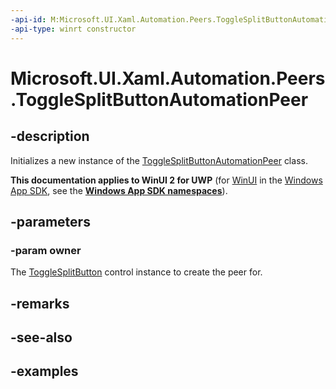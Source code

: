 ```yaml
---
-api-id: M:Microsoft.UI.Xaml.Automation.Peers.ToggleSplitButtonAutomationPeer.#ctor(Microsoft.UI.Xaml.Controls.ToggleSplitButton)
-api-type: winrt constructor
---
```


# Microsoft.UI.Xaml.Automation.Peers.ToggleSplitButtonAutomationPeer

## -description

Initializes a new instance of the [ToggleSplitButtonAutomationPeer](togglesplitbuttonautomationpeer.md) class.

**This documentation applies to WinUI 2 for UWP** (for [WinUI](/windows/apps/winui/winui3/) in the [Windows App SDK](/windows/apps/windows-app-sdk/), see the **[Windows App SDK namespaces](/windows/windows-app-sdk/api/winrt/)**).

## -parameters

### -param owner

The [ToggleSplitButton](../microsoft.ui.xaml.controls/togglesplitbutton.md) control instance to create the peer for.

## -remarks

## -see-also

## -examples
